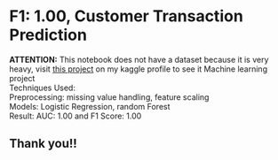 # F1: 1.00, Customer  Transaction Prediction  
**ATTENTION:** This notebook does not have a dataset because it is very heavy, visit [this project](https://www.kaggle.com/code/zlatan599/auc-1-00-customer-transaction-prediction) on my kaggle profile to see it
Machine learning project  
Techniques Used:  
Preprocessing: missing value handling, feature scaling  
Models: Logistic Regression, random Forest  
Result: AUC: 1.00 and F1 Score: 1.00

## Thank you!!
